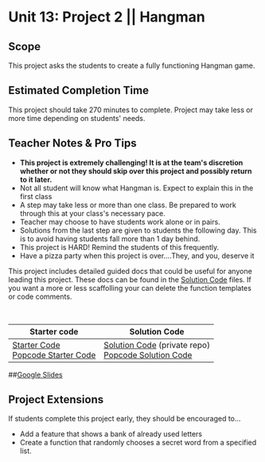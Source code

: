 # Unit 13: Project 2 || Hangman


## Scope
This project asks the students to create a fully functioning Hangman game.

## Estimated Completion Time
This project should take 270 minutes to complete. Project may take less or more time depending on students' needs.  

## Teacher Notes & Pro Tips
* **This project is extremely challenging! It is at the team's discretion whether or not they should skip over this project and possibly return to it later.**
* Not all student will know what Hangman is. Expect to explain this in the first class
* A step may take less or more than one class. Be prepared to work through this at your class's necessary pace.
* Teacher may choose to have students work alone or in pairs.
* Solutions from the last step are given to students the following day. This is to avoid having students fall more than 1 day behind. 
* This project is HARD! Remind the students of this frequently.
* Have a pizza party when this project is over....They, and you, deserve it  

This project includes detailed guided docs that could be useful for anyone leading this project. These docs can be found in the [Solution Code](https://github.com/ScriptEdcurriculum/solutions2016/tree/master/year1/unit13/project2) files. If you want a more or less scaffolling your can delete the function templates or code comments. 
 



<br>

| Starter code | Solution Code |
|-------|-------|
|[Starter Code](https://github.com/ScriptEdcurriculum/unit13HangmanStarterCode) <br> [Popcode Starter Code](https://popcode.org/?gist=dfcb9586e543119cff141320482e0678)| [Solution Code](https://github.com/ScriptEdcurriculum/solutions2016/tree/master/year1/unit13/project2) (private repo)  <br> [Popcode Solution Code](https://popcode.org/?gist=4c8e276cfa58f09585ecfcce56ba9f2f)|

##[Google Slides](https://docs.google.com/presentation/d/1yaBx7PiRJ0egSAkfovDht8uVWjyyU8aDo8ZtzWUfjSs/edit?usp=sharing)

## Project Extensions
If students complete this project early, they should be encouraged to...

* Add a feature that shows a bank of already used letters
* Create a function that randomly chooses a secret word from a specified list.


 




